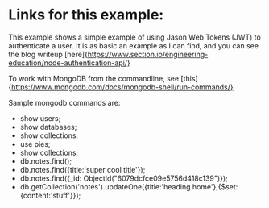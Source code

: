 # Links for this example:

This example shows a simple example of using Jason Web Tokens (JWT) to authenticate a user.  It is as basic an example as I can find, and you can see the blog writeup [here]{https://www.section.io/engineering-education/node-authentication-api/}

To work with MongoDB from the commandline, see [this]{https://www.mongodb.com/docs/mongodb-shell/run-commands/}

Sample mongodb commands are:
- show users;
- show databases;
- show collections;
- use pies;
- show collections;
- db.notes.find();
- db.notes.find({title:'super cool title'});
- db.notes.find({_id: ObjectId("6079dcfce09e5756d418c139")});
- db.getCollection('notes').updateOne({title:'heading home'},{$set:{content:'stuff'}});
